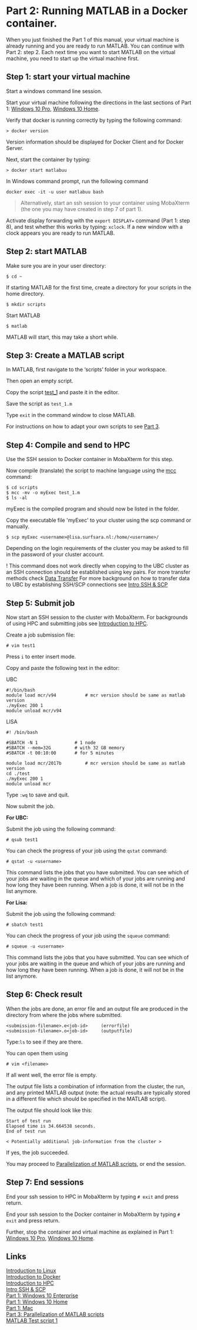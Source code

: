 

# Part 2: Running MATLAB in a Docker container.

When you just finished the Part 1 of this manual, your virtual machine is already running and you are ready to run MATLAB. You can continue with Part 2: step 2. Each next time you want to start MATLAB on the virtual machine, you need to start up the virtual machine first.

## Step 1: start your virtual machine
Start a windows command line session.

Start your virtual machine following the directions in the last sections of Part 1: [Windows 10 Pro](./Part-1-Windows10.md), [Windows 10 Home](./Part-1-Windows10Home.md).

Verify that docker is running correctly by typing the following command:

```
> docker version 
```
Version information should be displayed for Docker Client and for Docker Server.

Next, start the container by typing:

```
> docker start matlabuu
```

In Windows command prompt, run the following command

`docker exec -it -u user matlabuu bash`

> Alternatively, start an ssh session to your container using MobaXterm (the one you may have created in step 7 of part 1).

Activate display forwarding with the ```export DISPLAY=``` command (Part 1: step 8), and test whether this works by typing: ```xclock```. If a new window with a clock appears you are ready to run MATLAB.

## Step 2: start MATLAB

Make sure you are in your user directory:
```
$ cd ~
```
If starting MATLAB for the first time, create a directory for your scripts in the home directory.

```
$ mkdir scripts
```

Start MATLAB
```
$ matlab
```
MATLAB will start, this may take a short while.


## Step 3: Create a MATLAB script

In MATLAB, first navigate to the ‘scripts’ folder in your workspace.

Then open an empty script.

Copy the script [test_1](./test_1.m) and paste it in the editor.

Save the script as ```test_1.m```

Type ```exit``` in the command window to close MATLAB.

For instructions on how to adapt your own scripts to see [Part 3](./Part-3-Parallel-Matlab.md).

## Step 4: Compile and send to HPC

Use the SSH session to Docker container in MobaXterm for this step.

Now compile (translate) the script to machine language using the [mcc](https://nl.mathworks.com/help/compiler/mcc.html) command:

```
$ cd scripts
$ mcc -mv -o myExec test_1.m
$ ls -al
```
myExec is the compiled program and should now be listed in the folder.

Copy the executable file 'myExec' to your cluster using the scp command or manually.  

```
$ scp myExec <username>@lisa.surfsara.nl:/home/<username>/
```
Depending on the login requirements of the cluster you may be asked to fill in the password of your cluster account.

! This command does not work directly when copying to the UBC cluster as an SSH connection should be established using key pairs.
For more transfer methods check [Data Transfer](./Data_transfer.md)
For more background on how to transfer data to UBC by establishing SSH/SCP connections see [Intro SSH & SCP](./ssh.md)

## Step 5: Submit job 

Now start an SSH session to the cluster with MobaXterm. For backgrounds of using HPC and submitting jobs see [Introduction to HPC](./HPC_Intro.md).

Create a job submission file:
```
# vim test1
```

Press ```i``` to enter insert mode.

Copy and paste the following text in the editor:

UBC
```
#!/bin/bash
module load mcr/v94           # mcr version should be same as matlab version
./myExec 200 1
module unload mcr/v94
```
LISA
```
#! /bin/bash

#SBATCH -N 1              # 1 node
#SBATCH --mem=32G         # with 32 GB memory
#SBATCH -t 00:10:00       # for 5 minutes

module load mcr/2017b         # mcr version should be same as matlab version
cd ./test
./myExec 200 1
module unload mcr

```

Type ```:wq``` to save and quit.

Now submit the job.

**For UBC:**

Submit the job using the following command:
```
# qsub test1
```

You can check the progress of your job using the ```qstat``` command:

```
# qstat -u <username>
```
This command lists the jobs that you have submitted. You can see which of your jobs are waiting in the queue and which of your jobs are running and how long they have been running. When a job is done, it will not be in the list anymore.

**For Lisa:**

Submit the job using the following command:
```
# sbatch test1
```
You can check the progress of your job using the ```squeue``` command:

```
# squeue -u <username>
```
This command lists the jobs that you have submitted. You can see which of your jobs are waiting in the queue and which of your jobs are running and how long they have been running. When a job is done, it will not be in the list anymore.

## Step 6: Check result

When the jobs are done, an error file and an output file are produced in the directory from where the jobs where submitted. 

```
<submission-filename>.e<job-id>   	(errorfile)
<submission-filename>.o<job-id>	    (outputfile)
```
Type:```ls``` to see if they are there.

You can open them using 
```
# vim <filename>
```
If all went well, the error file is empty.

The output file lists a combination of information from the cluster, the run, and any printed MATLAB output (note: the actual results are typically stored in a different file which should be specified in the MATLAB script).

The output file should look like this:

```
Start of test run
Elapsed time is 34.664538 seconds.
End of test run

< Potentially additional job-information from the cluster >

```
If yes, the job succeeded. 

You may proceed to [Parallelization of MATLAB scripts](./matlab.md), or end the session.

## Step 7: End sessions

End your ssh session to HPC in MobaXterm by typing ```# exit``` and press return.

End your ssh session to the Docker container in MobaXterm by typing ```# exit``` and press return.

Further, stop the container and virtual machine as explained in Part 1: [Windows 10 Pro](./Part-1-Windows10.md), [Windows 10 Home](./Part-1-Windows10Home.md).

## Links

[Introduction to Linux](./Linux_intro.md)  
[Introduction to Docker](./Docker_intro.md)  
[Introduction to HPC](./HPC_intro.md)  
[Intro SSH & SCP](./ssh.md)  
[Part 1: Windows 10 Enterprise](./Part-1-Windows10.md)  
[Part 1: Windows 10 Home](./Part-1-Windows10Home.md)  
[Part 1: Mac](./Part-1-Mac.md)  
[Part 3: Parallelization of MATLAB scripts](./Part-3-Parallel-Matlab.md)  
[MATLAB Test script 1](./test_1.m)  

